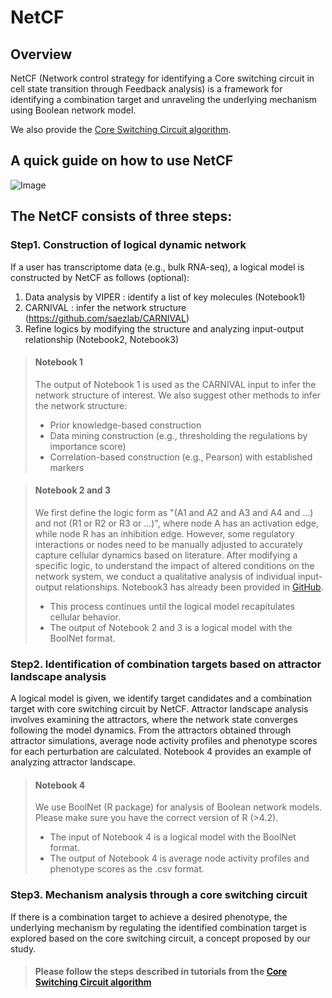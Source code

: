 # NetCF

## Overview
NetCF (Network control strategy for identifying a Core switching circuit in cell state transition through Feedback analysis) is a framework for identifying a combination target and unraveling the underlying mechanism using Boolean network model.

We also provide the [Core Switching Circuit algorithm](https://github.com/yena2bell/CoreSwitchingCircuit).

## A quick guide on how to use NetCF
![Image](https://github.com/user-attachments/assets/567097ab-d651-4fe6-b11d-dea7d8e7dfb2)

## The NetCF consists of three steps: 
### **Step1. Construction of logical dynamic network**

If a user has transcriptome data (e.g., bulk RNA-seq), a logical model is constructed by NetCF as follows (optional):
1.	Data analysis by VIPER : identify a list of key molecules (Notebook1) 
2.	CARNIVAL : infer the network structure (https://github.com/saezlab/CARNIVAL)
3.	Refine logics by modifying the structure and analyzing input-output relationship (Notebook2, Notebook3)

> #### Notebook 1
> The output of Notebook 1 is used as the CARNIVAL input to infer the network structure of interest.
> We also suggest other methods to infer the network structure:
> - Prior knowledge-based construction
> - Data mining construction (e.g., thresholding the regulations by importance score)
> - Correlation-based construction (e.g., Pearson) with established markers

> #### Notebook 2 and 3
> We first define the logic form as "(A1 and A2 and A3 and A4 and ...) and not (R1 or R2 or R3 or ...)", where node A has an activation edge, while node R has an inhibition edge. However, some regulatory interactions or nodes need to be  manually adjusted to accurately capture cellular dynamics based on literature. After modifying a specific logic, to understand the impact of altered conditions on the network system, we conduct a qualitative analysis of individual input-output relationships. Notebook3 has already been provided in [GitHub](https://github.com/namheee/rEMT). 
> - This process continues until the logical model recapitulates cellular behavior. 
> - The output of Notebook 2 and 3 is a logical model with the BoolNet format.

### **Step2. Identification of combination targets based on attractor landscape analysis**
A logical model is given, we identify target candidates and a combination target with core switching circuit by NetCF. Attractor landscape analysis involves examining the attractors, where the network state converges following the model dynamics. From the attractors obtained through attractor simulations, average node activity profiles and phenotype scores for each perturbation are calculated. Notebook 4 provides an example of analyzing attractor landscape.

> #### Notebook 4
> We use BoolNet (R package) for analysis of Boolean network models. Please make sure you have the correct version of R (>4.2).
> - The input of Notebook 4 is a logical model with the BoolNet format. 
> - The output of Notebook 4 is average node activity profiles and phenotype scores as the .csv format.

### **Step3. Mechanism analysis through a core switching circuit**
If there is a combination target to achieve a desired phenotype, the underlying mechanism by regulating the identified combination target is explored based on the core switching circuit, a concept proposed by our study.

> #### Please follow the steps described in tutorials from the [Core Switching Circuit algorithm](https://github.com/yena2bell/CoreSwitchingCircuit)

